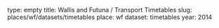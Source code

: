 type: empty
title: Wallis and Futuna / Transport Timetables
slug: places/wf/datasets/timetables
place: wf
dataset: timetables
year: 2014
